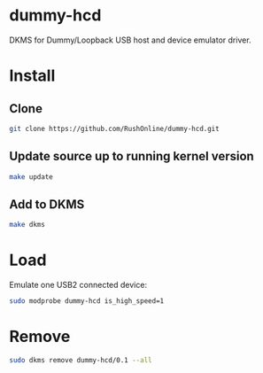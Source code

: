 # dummy-hcd

DKMS for Dummy/Loopback USB host and device emulator driver.

# Install

## Clone

```bash
git clone https://github.com/RushOnline/dummy-hcd.git
```

## Update source up to running kernel version

```bash
make update
```

## Add to DKMS

```bash
make dkms
```

# Load

Emulate one USB2 connected device:

```bash
sudo modprobe dummy-hcd is_high_speed=1
```

# Remove

```bash
sudo dkms remove dummy-hcd/0.1 --all
```
